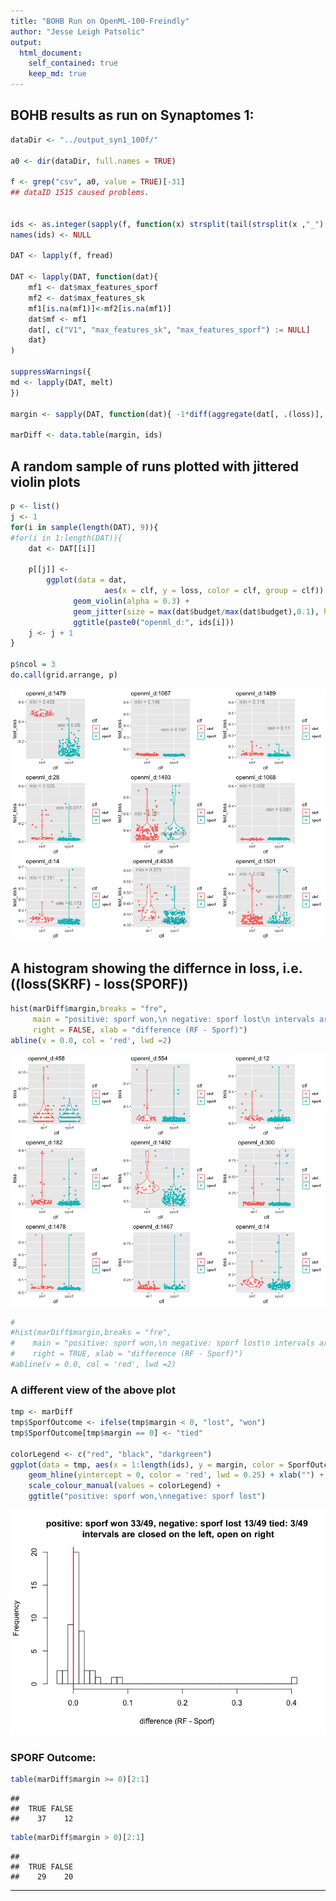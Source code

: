 ```yaml
---
title: "BOHB Run on OpenML-100-Freindly"
author: "Jesse Leigh Patsolic"
output: 
  html_document:
    self_contained: true
    keep_md: true
---
```


<!--
### ### INITIAL COMMENTS HERE ###
###
### Jesse Leigh Patsolic 
### 2020 <jpatsol1@jhu.edu>
### S.D.G 
#
-->



<style type="text/css">
.table {
    width: 40%;
}
tr:hover {background-color:#f5f5f5;}
</style>


## BOHB results as run on Synaptomes 1:


```r
dataDir <- "../output_syn1_100f/"

a0 <- dir(dataDir, full.names = TRUE)

f <- grep("csv", a0, value = TRUE)[-31]
## dataID 1515 caused problems.


ids <- as.integer(sapply(f, function(x) strsplit(tail(strsplit(x ,"_")[[1]], 1), ".csv")[[1]]))
names(ids) <- NULL

DAT <- lapply(f, fread)

DAT <- lapply(DAT, function(dat){
	mf1 <- dat$max_features_sporf
	mf2 <- dat$max_features_sk
	mf1[is.na(mf1)]<-mf2[is.na(mf1)]
	dat$mf <- mf1
	dat[, c("V1", "max_features_sk", "max_features_sporf") := NULL]
	dat}
)

suppressWarnings({
md <- lapply(DAT, melt)
})

margin <- sapply(DAT, function(dat){ -1*diff(aggregate(dat[, .(loss)], list(dat$clf), FUN = min)[, 2]) })

marDiff <- data.table(margin, ids)
```

## A random sample of runs plotted with jittered violin plots


```r
p <- list()
j <- 1
for(i in sample(length(DAT), 9)){
#for(i in 1:length(DAT)){
	dat <- DAT[[i]]

	p[[j]] <- 
		ggplot(data = dat, 
					 aes(x = clf, y = loss, color = clf, group = clf)) + 
			  geom_violin(alpha = 0.3) + 
			  geom_jitter(size = max(dat$budget/max(dat$budget),0.1), height = 0) +
			  ggtitle(paste0("openml_d:", ids[i]))
	j <- j + 1
}

p$ncol = 3
do.call(grid.arrange, p)
```

![](plotResults_Friendly_files/figure-html/unnamed-chunk-1-1.png)<!-- -->


## A histogram showing the differnce in loss, i.e. ((loss(SKRF) - loss(SPORF))


```r
hist(marDiff$margin,breaks = "fre", 
	 main = "positive: sporf won,\n negative: sporf lost\n intervals are closed on the left, open on right", 
	 right = FALSE, xlab = "difference (RF - Sporf)")
abline(v = 0.0, col = 'red', lwd =2)
```

![](plotResults_Friendly_files/figure-html/unnamed-chunk-2-1.png)<!-- -->

```r
#
#hist(marDiff$margin,breaks = "fre", 
#	 main = "positive: sporf won,\n negative: sporf lost\n intervals are open on the left, closed on right", 
#	 right = TRUE, xlab = "difference (RF - Sporf)")
#abline(v = 0.0, col = 'red', lwd =2)
```

### A different view of the above plot


```r
tmp <- marDiff
tmp$SporfOutcome <- ifelse(tmp$margin < 0, "lost", "won")
tmp$SporfOutcome[tmp$margin == 0] <- "tied"

colorLegend <- c("red", "black", "darkgreen")
ggplot(data = tmp, aes(x = 1:length(ids), y = margin, color = SporfOutcome)) + geom_point() + 
	geom_hline(yintercept = 0, color = 'red', lwd = 0.25) + xlab("") +
	scale_colour_manual(values = colorLegend) + 
	ggtitle("positive: sporf won,\nnegative: sporf lost")
```

![](plotResults_Friendly_files/figure-html/unnamed-chunk-3-1.png)<!-- -->

### SPORF Outcome:


```r
table(marDiff$margin >= 0)[2:1]
```

```
## 
##  TRUE FALSE 
##    37    12
```

```r
table(marDiff$margin > 0)[2:1]
```

```
## 
##  TRUE FALSE 
##    29    20
```

---





<!--
#   Time:
##  Working status:
### Comments:
####Soli Deo Gloria
--> 

